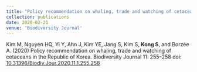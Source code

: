 ```yaml
---
title: "Policy recommendation on whaling, trade and watching of cetaceans in the Republic of Korea"
collection: publications
date: 2020-02-21
venue: 'Biodiversity Journal'
---
```

Kim M, Nguyen HQ, Yi Y, Ahn J, Kim YE, Jang S, Kim S, **Kong S**, and Borzée A. (2020) Policy recommendation on whaling, trade and watching of cetaceans in the Republic of Korea. Biodiversity Journal 11: 255–258 doi: [10.31396/Biodiv.Jour.2020.11.1.255.258](https://doi.org/10.31396/Biodiv.Jour.2020.11.1.255.258)
